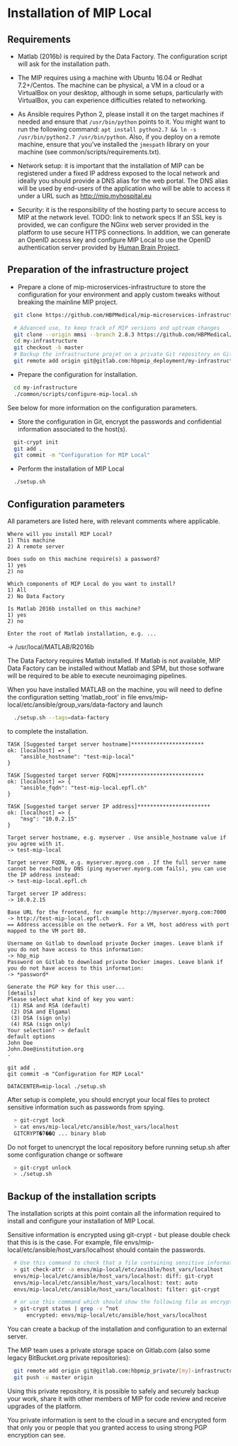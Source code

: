 # Installation of MIP Local

## Requirements

- Matlab (2016b) is required by the Data Factory. The configuration script will ask for the installation path.

- The MIP requires using a machine with Ubuntu 16.04 or Redhat 7.2+/Centos.
   The machine can be physical, a VM in a cloud or a VirtualBox on your desktop, although in some setups, particularly with VirtualBox, you can experience difficulties related to networking.

- As Ansible requires Python 2, please install it on the target machines if needed and ensure that `/usr/bin/python` points to it. You might want to run the following command: `apt install python2.7 && ln -s /usr/bin/python2.7 /usr/bin/python`. Also, if you deploy on a remote machine, ensure that
you've installed the `jmespath` library on your machine (see common/scripts/requirements.txt).

- Network setup: it is important that the installation of MIP can be registered under a fixed IP address exposed to the local network and ideally you should provide a DNS alias for the web portal.
  The DNS alias will be used by end-users of the application who will be able to access it under a URL such as http://mip.myhospital.eu

- Security: it is the responsibility of the hosting party to secure access to MIP at the network level. TODO: link to network specs
  If an SSL key is provided, we can configure the NGinx web server provided in the platform to use secure HTTPS connections.
  In addition, we can generate an OpenID access key and configure MIP Local to use the OpenID authentication server provided by [Human Brain Project](services.humanbrainproject.eu/oidc/).

## Preparation of the infrastructure project

- Prepare a clone of mip-microservices-infrastructure to store the configuration for your environment and apply custom tweaks without breaking the mainline MIP project.

```sh
  git clone https://github.com/HBPMedical/mip-microservices-infrastructure.git my-infrastructure

  # Advanced use, to keep track of MIP versions and uptream changes
  git clone --origin mmsi --branch 2.8.3 https://github.com/HBPMedical/mip-microservices-infrastructure.git my-infrastructure
  cd my-infrastructure
  git checkout -b master
  # Backup the infrastructure projet on a private Git repository on Gitlab.com for example
  git remote add origin git@gitlab.com:hbpmip_deployment/my-infrastructure.git
```

- Prepare the configuration for installation.

```sh
  cd my-infrastructure
  ./common/scripts/configure-mip-local.sh
```

See below for more information on the configuration parameters.

- Store the configuration in Git, encrypt the passwords and confidential information associated to the host(s).

```sh
  git-crypt init
  git add .
  git commit -m "Configuration for MIP Local"

```

- Perform the installation of MIP Local

```sh
  ./setup.sh
```

## Configuration parameters

All parameters are listed here, with relevant comments where applicable.

```
Where will you install MIP Local?
1) This machine
2) A remote server

Does sudo on this machine require(s) a password?
1) yes
2) no

Which components of MIP Local do you want to install?
1) All
2) No Data Factory

Is Matlab 2016b installed on this machine?
1) yes
2) no

Enter the root of Matlab installation, e.g. ...
```

-> /usr/local/MATLAB/R2016b

The Data Factory requires Matlab installed. If Matlab is not available, MIP Data Factory can
be installed without Matlab and SPM, but those sotfware will be required to be able
to execute neuroimaging pipelines.

When you have installed MATLAB on the machine, you will need to define the configuration
setting 'matlab_root' in file envs/mip-local/etc/ansible/group_vars/data-factory and launch

```sh
  ./setup.sh --tags=data-factory
```

to complete the installation.

```
TASK [Suggested target server hostname]***********************
ok: [localhost] => {
	"ansible_hostname": "test-mip-local"
}

TASK [Suggested target server FQDN]***************************
ok: [localhost] => {
	"ansible_fqdn": "test-mip-local.epfl.ch"
}

TASK [Suggested target server IP address]***********************
ok: [localhost] => {
	"msg": "10.0.2.15"
}

Target server hostname, e.g. myserver . Use ansible_hostname value if you agree with it.
-> test-mip-local

Target server FQDN, e.g. myserver.myorg.com . If the full server name cannot be reached by DNS (ping myserver.myorg.com fails), you can use the IP address instead:
-> test-mip-local.epfl.ch

Target server IP address:
-> 10.0.2.15

Base URL for the frontend, for example http://myserver.myorg.com:7000
-> http://test-mip-local.epfl.ch
== Address accessible on the network. For a VM, host address with port mapped to the VM port 80.

Username on Gitlab to download private Docker images. Leave blank if you do not have access to this information:
-> hbp_mip
Password on Gitlab to download private Docker images. Leave blank if you do not have access to this information:
-> *password*
```

```
Generate the PGP key for this user...
[details]
Please select what kind of key you want:
 (1) RSA and RSA (default)
 (2) DSA and Elgamal
 (3) DSA (sign only)
 (4) RSA (sign only)
Your selection? -> default
default options
John Doe
John.Doe@institution.org
-

git add .
git commit -m "Configuration for MIP Local"

DATACENTER=mip-local ./setup.sh
```

After setup is complete, you should encrypt your local files to protect sensitive information such as passwords from spying.

```sh
  > git-crypt lock
  > cat envs/mip-local/etc/ansible/host_vars/localhost
  GITCRYPT�ۚ7��Q ... binary blob
```

Do not forget to unencrypt the local repository before running setup.sh after some configuration change or software

```sh
  > git-crypt unlock
  > ./setup.sh
```

## Backup of the installation scripts

The installation scripts at this point contain all the information required to install and configure your installation of MIP Local.

Sensitive information is encrypted using git-crypt - but please double check that this is is the case. For example,
file envs/mip-local/etc/ansible/host_vars/localhost should contain the passwords.

```sh
  # Use this command to check that a file containing sensitive information will be encrypted using git-crypt
  > git check-attr -a envs/mip-local/etc/ansible/host_vars/localhost
  envs/mip-local/etc/ansible/host_vars/localhost: diff: git-crypt
  envs/mip-local/etc/ansible/host_vars/localhost: text: auto
  envs/mip-local/etc/ansible/host_vars/localhost: filter: git-crypt

  # or use this command which should show the following file as encrypted
  > git-crypt status | grep -v ^not
      encrypted: envs/mip-local/etc/ansible/host_vars/localhost
```

You can create a backup of the installation and configuration to an external server.

The MIP team uses a private storage space on Gitlab.com (also some legacy BitBucket.org private repositories):

```sh
  git remote add origin git@gitlab.com:hbpmip_private/[my]-infrastructure.git
  git push -u master origin
```

Using this private repository, it is possible to safely and securely backup your work, share it with other members of MIP for code review and receive upgrades of the platform.

You private information is sent to the cloud in a secure and encrypted form that only you or people that you granted access to using strong PGP encryption can see.
